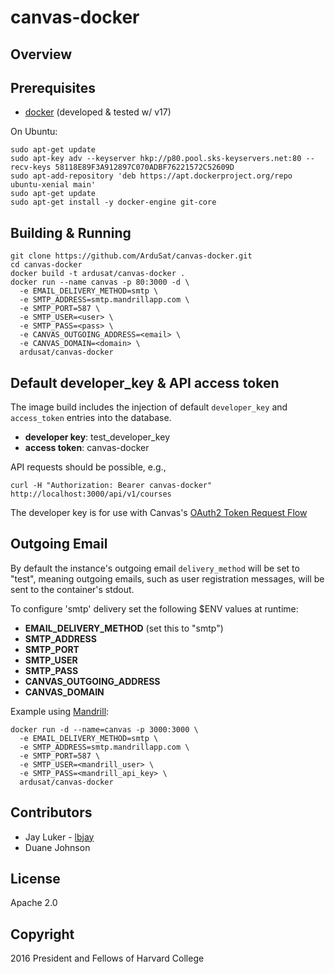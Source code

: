 # canvas-docker

## Overview


## Prerequisites

* [docker](https://www.docker.com/) (developed & tested w/ v17)

On Ubuntu:

```
sudo apt-get update
sudo apt-key adv --keyserver hkp://p80.pool.sks-keyservers.net:80 --recv-keys 58118E89F3A912897C070ADBF76221572C52609D
sudo apt-add-repository 'deb https://apt.dockerproject.org/repo ubuntu-xenial main'
sudo apt-get update
sudo apt-get install -y docker-engine git-core
```

## Building & Running

```
git clone https://github.com/ArduSat/canvas-docker.git
cd canvas-docker
docker build -t ardusat/canvas-docker .
docker run --name canvas -p 80:3000 -d \
  -e EMAIL_DELIVERY_METHOD=smtp \
  -e SMTP_ADDRESS=smtp.mandrillapp.com \
  -e SMTP_PORT=587 \
  -e SMTP_USER=<user> \
  -e SMTP_PASS=<pass> \
  -e CANVAS_OUTGOING_ADDRESS=<email> \
  -e CANVAS_DOMAIN=<domain> \
  ardusat/canvas-docker
```


## Default developer_key & API access token

The image build includes the injection of default `developer_key` and `access_token` entries into the database. 

* **developer key**: test_developer_key
* **access token**: canvas-docker

API requests should be possible, e.g.,

`curl -H "Authorization: Bearer canvas-docker" http://localhost:3000/api/v1/courses`

The developer key is for use with Canvas's [OAuth2 Token Request Flow](https://canvas.instructure.com/doc/api/file.oauth.html)

## Outgoing Email

By default the instance's outgoing email `delivery_method` will be set to "test", meaning outgoing emails, such as user registration messages, will be 
sent to the container's stdout. 

To configure 'smtp' delivery set the following $ENV values at runtime:

* **EMAIL_DELIVERY_METHOD** (set this to "smtp")
* **SMTP_ADDRESS**
* **SMTP_PORT**
* **SMTP_USER**
* **SMTP_PASS**
* **CANVAS_OUTGOING_ADDRESS**
* **CANVAS_DOMAIN**

Example using [Mandrill](https://mandrillapp.com/):

```
docker run -d --name=canvas -p 3000:3000 \
  -e EMAIL_DELIVERY_METHOD=smtp \
  -e SMTP_ADDRESS=smtp.mandrillapp.com \
  -e SMTP_PORT=587 \
  -e SMTP_USER=<mandrill_user> \
  -e SMTP_PASS=<mandrill_api_key> \
  ardusat/canvas-docker
```

## Contributors

* Jay Luker - [lbjay](https://github.com/lbjay)
* Duane Johnson

## License

Apache 2.0

## Copyright

2016 President and Fellows of Harvard College

